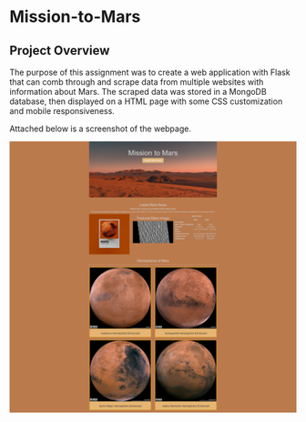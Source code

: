 # Mission-to-Mars
## Project Overview
The purpose of this assignment was to create a web application with Flask that can comb through and scrape data from multiple websites with information about Mars. The scraped data was stored in a MongoDB database, then displayed on a HTML page with some CSS customization and mobile responsiveness. 

Attached below is a screenshot of the webpage. 

<img src = "static/webpage_screenshot.png">
